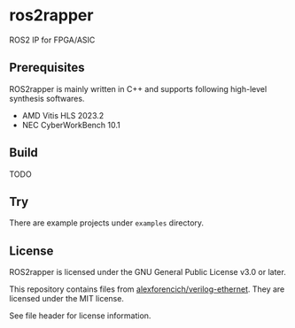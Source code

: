 # ros2rapper
ROS2 IP for FPGA/ASIC

## Prerequisites
ROS2rapper is mainly written in C++ and supports following high-level synthesis softwares.
* AMD Vitis HLS 2023.2
* NEC CyberWorkBench 10.1

## Build
TODO

## Try
There are example projects under `examples` directory.

## License
ROS2rapper is licensed under the GNU General Public License v3.0 or later.

This repository contains files from [alexforencich/verilog-ethernet](https://github.com/alexforencich/verilog-ethernet). They are licensed under the MIT license.

See file header for license information.
